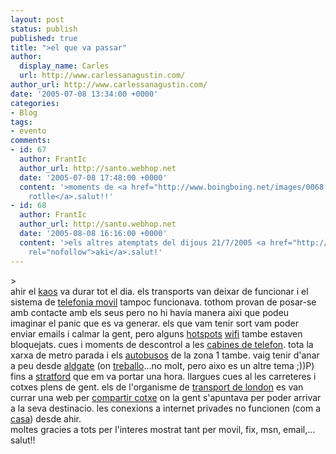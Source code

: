 ```yaml
---
layout: post
status: publish
published: true
title: ">el que va passar"
author:
  display_name: Carles
  url: http://www.carlessanagustin.com/
author_url: http://www.carlessanagustin.com/
date: '2005-07-08 13:34:00 +0000'
categories:
- Blog
tags:
- evento
comments:
- id: 67
  author: FrantIc
  author_url: http://santo.webhop.net
  date: '2005-07-08 17:48:00 +0000'
  content: '>moments de <a href="http://www.boingboing.net/images/0068.jpg" rel="nofollow">bon
    rotlle</a>.salut!!'
- id: 68
  author: FrantIc
  author_url: http://santo.webhop.net
  date: '2005-08-08 16:16:00 +0000'
  content: '>els altres atemptats del dijous 21/7/2005 <a href="http://www.telenoticies.com/especials/londres21/"
    rel="nofollow">aki</a>.salut!'
---
```

<p>><a href="http://www.starstore.com/acatalog/Simpsons_Scream_Lo.jpg"><img src="http://www.starstore.com/acatalog/Simpsons_Scream_Lo.jpg" alt="" border="0" /></a><br />ahir el <a href="http://www.crmpa.it/irma/images/caos_index_3.gif" target="_blank">kaos</a> va durar tot el dia. els transports van deixar de funcionar i el sistema de <a href="http://www.baquia.com/noticias.php?id=9879" target="_blank">telefonia movil</a> tampoc funcionava. tothom provan de posar-se amb contacte amb els seus pero no hi havia manera aixi que podeu imaginar el panic que es va generar. els que vam tenir sort vam poder enviar emails i calmar la gent, pero alguns <a href="http://www.proxim.com/images/charts/last_mile-hotspot.gif" target="_blank">hotspots</a> <a href="http://www.azcoffeeworks.com/gfx/WiFiZONE.jpg" target="_blank">wifi</a> tambe estaven bloquejats. cues i moments de descontrol a les <a href="http://www.bobwheeler.com/photo/Gallery/Telephone_Box/Telephone.jpg" target="_blank">cabines de telefon</a>. tota la xarxa de metro parada i els <a href="http://www.smh.com.au/ffxImage/urlpicture_id_1077072782787_2004/02/19/london_bus,0.jpg" target="_blank">autobusos</a> de la zona 1 tambe. vaig tenir d'anar a peu desde <a href="http://www.boilerbill.freeuk.com/lulaldgate04.jpg" target="_blank">aldgate</a> (on <a href="http://www.qicomm.com/" target="_blank">treballo</a>...no molt, pero aixo es un altre tema ;))P) fins a <a href="http://www.railway-technology.com/projects/chunnel/images/chunnel8.jpg" target="_blank">stratford</a> que em va portar una hora. llargues cues al les carreteres i cotxes plens de gent. els de l'organisme de <a href="http://www.tfl.gov.uk/" target="_blank">transport de london</a> es van currar una web per <a href="http://www.liftshare.org/" target="_blank">compartir cotxe</a> on la gent s'apuntava per poder arrivar a la seva destinacio. les conexions a internet privades no funcionen (com a <a href="http://www.flickr.com/photos/santopics/8293417/" target="_blank">casa</a>) desde ahir.<br />moltes gracies a tots per l'interes mostrat tant per movil, fix, msn, email,...<br />salut!!</p>
